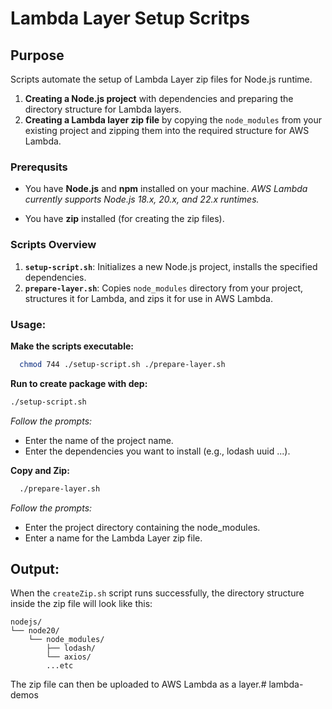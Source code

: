 # Lambda Layer Setup Scritps

## Purpose

Scripts automate the setup of Lambda Layer zip files for Node.js runtime. 
1. **Creating a Node.js project** with dependencies and preparing the directory structure for Lambda layers.
2. **Creating a Lambda layer zip file** by copying the `node_modules` from your existing project and zipping them into the required structure for AWS Lambda.

### Prerequsits
- You have **Node.js** and **npm** installed on your machine.
_AWS Lambda currently supports Node.js 18.x, 20.x, and 22.x runtimes._

- You have **zip** installed (for creating the zip files).
### Scripts Overview

1. **`setup-script.sh`**: Initializes a new Node.js project, installs the specified dependencies.
2. **`prepare-layer.sh`**: Copies `node_modules` directory from your project, structures it for Lambda, and zips it for use in AWS Lambda.



### Usage:
__Make the scripts executable:__

 ```bash
   chmod 744 ./setup-script.sh ./prepare-layer.sh
```


__Run to create package with dep:__
   ```bash
   ./setup-script.sh
   ```
*Follow the prompts:*
- Enter the name of the project name. 
- Enter the dependencies you want to install (e.g., lodash uuid ...).


__Copy and Zip:__
 ```bash
   ./prepare-layer.sh
   ```

*Follow the prompts:*

- Enter the project directory containing the node_modules.
- Enter a name for the Lambda Layer zip file.
## Output:

When the `createZip.sh` script runs successfully, the directory structure inside the zip file will look like this:
```
nodejs/
└── node20/
    └── node_modules/
        ├── lodash/
        └── axios/
        ...etc
```

The zip file can then be uploaded to AWS Lambda as a layer.# lambda-demos
